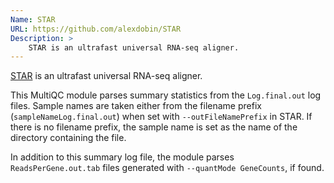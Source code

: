 ```yaml
---
Name: STAR
URL: https://github.com/alexdobin/STAR
Description: >
    STAR is an ultrafast universal RNA-seq aligner.
---
```


[STAR](https://github.com/alexdobin/STAR) is an ultrafast universal RNA-seq aligner.

This MultiQC module parses summary statistics from the `Log.final.out` log files.
Sample names are taken either from the filename prefix (`sampleNameLog.final.out`)
when set with `--outFileNamePrefix` in STAR. If there is no filename prefix,
the sample name is set as the name of the directory containing the file.

In addition to this summary log file, the module parses `ReadsPerGene.out.tab`
files generated with `--quantMode GeneCounts`, if found. 